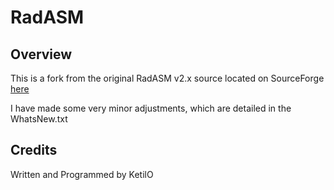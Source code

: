 # RadASM

## Overview
This is a fork from the original RadASM v2.x source located on SourceForge [here](https://sourceforge.net/p/fbedit/code/2014/tree/)

I have made some very minor adjustments, which are detailed in the WhatsNew.txt

## Credits
Written and Programmed by KetilO

